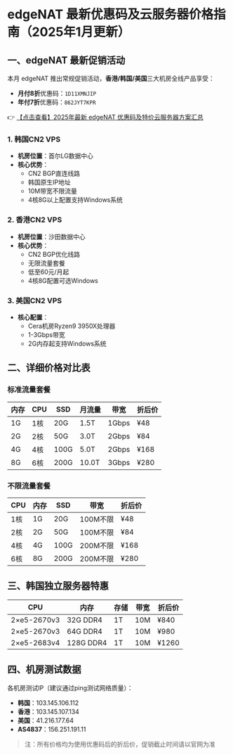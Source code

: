 # edgeNAT 最新优惠码及云服务器价格指南（2025年1月更新）

## 一、edgeNAT 最新促销活动

本月 edgeNAT 推出常规促销活动，**香港/韩国/美国**三大机房全线产品享受：
- **月付8折**优惠码：`1D11XMNJIP`
- **年付7折**优惠码：`862JYT7KPR`

👉 [【点击查看】2025年最新 edgeNAT 优惠码及特价云服务器方案汇总](https://bit.ly/edgenat)

### 1. 韩国CN2 VPS
- **机房位置**：首尔LG数据中心
- **核心优势**：
  - CN2 BGP直连线路
  - 韩国原生IP地址
  - 10M带宽不限流量
  - 4核8G以上配置支持Windows系统

### 2. 香港CN2 VPS
- **机房位置**：沙田数据中心
- **核心优势**：
  - CN2 BGP优化线路
  - 无限流量套餐
  - 低至60元/月起
  - 4核8G配置可选Windows

### 3. 美国CN2 VPS
- **核心配置**：
  - Cera机房Ryzen9 3950X处理器
  - 1-3Gbps带宽
  - 2G内存起支持Windows系统

## 二、详细价格对比表

### 标准流量套餐
| 内存 | CPU  | SSD  | 月流量 | 带宽  | 折后价 |
|------|------|------|--------|-------|--------|
| 1G   | 1核  | 20G  | 1.5T   | 1Gbps | ¥48    |
| 2G   | 2核  | 50G  | 3.0T   | 2Gbps | ¥84    |
| 4G   | 4核  | 100G | 5.0T   | 2Gbps | ¥168   |
| 8G   | 6核  | 200G | 10.0T  | 3Gbps | ¥280   |

### 不限流量套餐
| CPU  | 内存 | SSD  | 带宽     | 折后价 |
|------|------|------|----------|--------|
| 1核  | 1G   | 20G  | 100M不限 | ¥48    |
| 2核  | 2G   | 50G  | 100M不限 | ¥84    |
| 4核  | 4G   | 100G | 200M不限 | ¥168   |
| 6核  | 8G   | 200G | 200M不限 | ¥280   |

## 三、韩国独立服务器特惠
| CPU          | 内存   | 存储 | 带宽 | 折后价 |
|--------------|--------|------|------|--------|
| 2×e5-2670v3 | 32G DDR4 | 1T  | 10M  | ¥840   |
| 2×e5-2670v3 | 64G DDR4 | 1T  | 10M  | ¥980   |
| 2×e5-2683v4 | 128G DDR4 | 1T  | 10M  | ¥1260  |

## 四、机房测试数据
各机房测试IP（建议通过ping测试网络质量）：
- **韩国**：103.145.106.112
- **香港**：103.145.107.134
- **美国**：41.216.177.64
- **AS4837**：156.251.191.11

> 注：所有价格均为使用优惠码后的折后价，促销截止时间请以官网为准